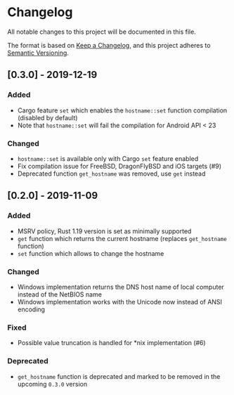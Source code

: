 # Changelog

All notable changes to this project will be documented in this file.

The format is based on [Keep a Changelog](https://keepachangelog.com/en/1.0.0/),
and this project adheres to [Semantic Versioning](https://semver.org/spec/v2.0.0.html).

## [0.3.0] - 2019-12-19

### Added

- Cargo feature `set` which enables the `hostname::set` function compilation (disabled by default)
- Note that `hostname::set` will fail the compilation for Android API < 23

### Changed

- `hostname::set` is available only with Cargo `set` feature enabled
- Fix compilation issue for FreeBSD, DragonFlyBSD and iOS targets (#9)
- Deprecated function `get_hostname` was removed, use `get` instead

## [0.2.0] - 2019-11-09

### Added

- MSRV policy, Rust 1.19 version is set as minimally supported
- `get` function which returns the current hostname (replaces `get_hostname` function)
- `set` function which allows to change the hostname

### Changed

- Windows implementation returns the DNS host name of local computer instead of the NetBIOS name
- Windows implementation works with the Unicode now instead of ANSI encoding

### Fixed

- Possible value truncation is handled for *nix implementation (#6)

### Deprecated

- `get_hostname` function is deprecated and marked to be removed in the upcoming `0.3.0` version
